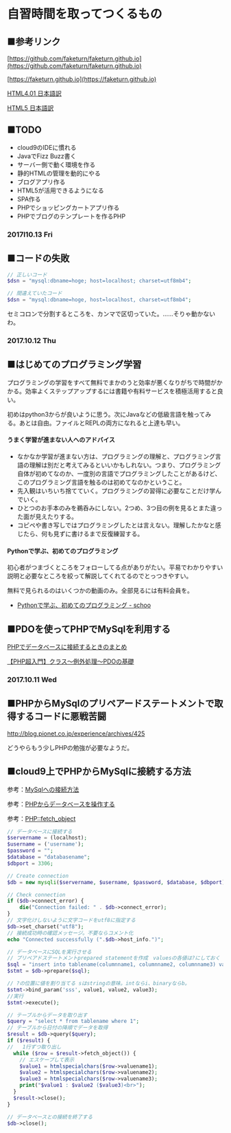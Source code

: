 # 自習時間を取ってつくるもの


## ■参考リンク

[https://github.com/faketurn/faketurn.github.io](https://github.com/faketurn/faketurn.github.io)

[https://faketurn.github.io](https://faketurn.github.io)

[HTML4.01 日本語訳](http://www.asahi-net.or.jp/~sd5a-ucd/rec-html401j/cover.html)

[HTML5 日本語訳](https://momdo.github.io/html5/Overview.html)

## ■TODO

- cloud9のIDEに慣れる
- JavaでFizz Buzz書く
- サーバー側で動く環境を作る
- 静的HTMLの管理を動的にやる
- ブログアプリ作る
- HTML5が活用できるようになる
- SPA作る
- PHPでショッピングカートアプリ作る
- PHPでブログのテンプレートを作るPHP

### 2017l10.13 Fri

## ■コードの失敗

```php
// 正しいコード
$dsn = "mysql:dbname=hoge; host=localhost; charset=utf8mb4";

// 間違えていたコード
$dsn = "mysql:dbname=hoge, host=localhost, charset=utf8mb4";
```
セミコロンで分割するところを、カンマで区切っていた。……そりゃ動かないわ。




### 2017.10.12 Thu

## ■はじめてのプログラミング学習

プログラミングの学習をすべて無料でまかのうと効率が悪くなりがちで時間がかかる。効率よくステップアップするには書籍や有料サービスを積極活用すると良い。

初めはpython3からが良いように思う。次にJavaなどの低級言語を触ってみる。あとは自由。ファイルとREPLの両方になれると上達も早い。

#### うまく学習が進まない人へのアドバイス

- なかなか学習が進まない方は、プログラミングの理解と、プログラミング言語の理解は別だと考えてみるといいかもしれない。つまり、プログラミング自体が初めてなのか、一度別の言語でプログラミングしたことがあるけど、このプログラミング言語を触るのは初めてなのかということ。
- 先入観はいちいち捨てていく。プログラミングの習得に必要なことだけ学んでいく。
- ひとつのお手本のみを鵜呑みにしない。2つめ、3つ目の例を見るとまた違った面が見えたりする。
- コピペや書き写しではプログラミングしたとは言えない。理解したかなと感じたら、何も見ずに書けるまで反復練習する。


#### Pythonで学ぶ、初めてのプログラミング
初心者がつまづくところをフォローしてる点がありがたい。平易でわかりやすい説明と必要なところを絞って解説してくれてるのでとっつきやすい。

無料で見られるのはいくつかの動画のみ。全部見るには有料会員を。

- [Pythonで学ぶ、初めてのプログラミング - schoo](https://schoo.jp/class/3447)


## ■PDOを使ってPHPでMySqlを利用する

[PHPでデータベースに接続するときのまとめ
](https://qiita.com/mpyw/items/b00b72c5c95aac573b71)

[【PHP超入門】クラス～例外処理～PDOの基礎
](https://qiita.com/7968/items/6f089fec8dde676abb5b)


### 2017.10.11 Wed

## ■PHPからMySqlのプリペアードステートメントで取得するコードに悪戦苦闘

<http://blog.pionet.co.jp/experience/archives/425>

どうやらもう少しPHPの勉強が必要なようだ。


## ■cloud9上でPHPからMySqlに接続する方法

参考：[MySqlへの接続方法](https://community.c9.io/t/setting-up-mysql/1718/16)

参考：[PHPからデータベースを操作する](https://team-lab.github.io/skillup/1/9.html)

参考：[PHP::fetch_object](http://php.net/manual/ja/mysqli-result.fetch-object.php)

```php
// データベースに接続する
$servername = (localhost);
$username = ('username');
$password = "";
$database = "databasename";
$dbport = 3306;

// Create connection
$db = new mysqli($servername, $username, $password, $database, $dbport);

// Check connection
if ($db->connect_error) {
    die("Connection failed: " . $db->connect_error);
}
// 文字化けしないように文字コードをutf8に指定する
$db->set_charset("utf8");
// 接続成功時の確認メッセージ。不要ならコメント化
echo "Connected successfully (".$db->host_info.")";
```

```php
// データベースにSQLを実行させる
// プリペアドステートメントprepared statementを作成　valuesの各値は?にしておく
$sql = "insert into tablename(columnname1, columnname2, columnname3) values (?, ?, ?)";
$stmt = $db->prepare($sql);

// ?の位置に値を割り当てる sはstringの意味。intならi、binaryならb。
$stmt->bind_param('sss', value1, value2, value3);
//実行
$stmt->execute();
```

```php
// テーブルからデータを取り出す
$query = "select * from tablename where 1";
// テーブルから日付の降順でデータを取得
$result = $db->query($query);
if ($result) {
//   1行ずつ取り出し
  while ($row = $result->fetch_object()) {
    // エスケープして表示
    $value1 = htmlspecialchars($row->valuename1);
    $value2 = htmlspecialchars($row->valuename2);
    $value3 = htmlspecialchars($row->valuename3);
    print("$value1 : $value2 ($value3)<br>");
  }
  $result->close();
}

```

```php
// データベースとの接続を終了する
$db->close();
```
